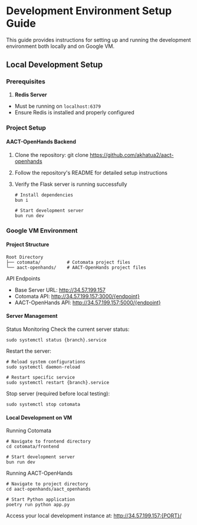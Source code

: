 # Development Environment Setup Guide

This guide provides instructions for setting up and running the development environment both locally and on Google VM.

## Local Development Setup

### Prerequisites

1. **Redis Server**
  - Must be running on `localhost:6379`
  - Ensure Redis is installed and properly configured

### Project Setup

#### AACT-OpenHands Backend
1. Clone the repository:
  git clone https://github.com/akhatua2/aact-openhands

2. Follow the repository's README for detailed setup instructions
3. Verify the Flask server is running successfully
    ```
    # Install dependencies
    bun i

    # Start development server
    bun run dev
    ```

### Google VM Environment

#### Project Structure
```
Root Directory
├── cotomata/          # Cotomata project files
└── aact-openhands/    # AACT-OpenHands project files
```

API Endpoints

- Base Server URL: http://34.57.199.157
- Cotomata API: http://34.57.199.157:3000/{endpoint}
- AACT-OpenHands API: http://34.57.199.157:5000/{endpoint}

#### Server Management

Status Monitoring
Check the current server status:
```
sudo systemctl status {branch}.service
```
Restart the server:
```
# Reload system configurations
sudo systemctl daemon-reload

# Restart specific service
sudo systemctl restart {branch}.service
```
Stop server (required before local testing):
```
sudo systemctl stop cotomata
```

#### Local Development on VM
Running Cotomata
```
# Navigate to frontend directory
cd cotomata/frontend

# Start development server
bun run dev
```
Running AACT-OpenHands
```
# Navigate to project directory
cd aact-openhands/aact_openhands

# Start Python application
poetry run python app.py
```

Access your local development instance at: http://34.57.199.157:{PORT}/